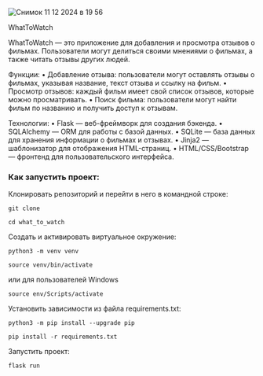 
![Снимок 11 12 2024 в 19 56](https://github.com/user-attachments/assets/4a364887-fbcd-4b26-96c1-5a2d9377b049)

WhatToWatch

WhatToWatch — это приложение для добавления и просмотра отзывов о фильмах. Пользователи могут делиться своими мнениями о фильмах, а также читать отзывы других людей. 

Функции:
	•	Добавление отзыва: пользователи могут оставлять отзывы о фильмах, указывая название, текст отзыва и ссылку на фильм.
	•	Просмотр отзывов: каждый фильм имеет свой список отзывов, которые можно просматривать.
	•	Поиск фильма: пользователи могут найти фильм по названию и получить доступ к отзывам.

Технологии:
	•	Flask — веб-фреймворк для создания бэкенда.
	•	SQLAlchemy — ORM для работы с базой данных.
	•	SQLite — база данных для хранения информации о фильмах и отзывах.
	•	Jinja2 — шаблонизатор для отображения HTML-страниц.
	•	HTML/CSS/Bootstrap — фронтенд для пользовательского интерфейса.


### Как запустить проект:

Клонировать репозиторий и перейти в него в командной строке:

```
git clone 
```

```
cd what_to_watch
```

Cоздать и активировать виртуальное окружение:

```
python3 -m venv venv
```

```
source venv/bin/activate
```
или для пользователей Windows

```
source env/Scripts/activate
```

Установить зависимости из файла requirements.txt:

```
python3 -m pip install --upgrade pip
```

```
pip install -r requirements.txt
```

Запустить проект:

```
flask run
```
